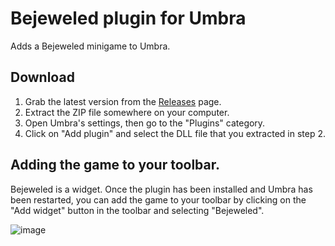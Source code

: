 # Bejeweled plugin for Umbra

Adds a Bejeweled minigame to Umbra.

## Download

1. Grab the latest version from the [Releases](https://github.com/una-xiv/Umbra.CounterSpyPlugin/releases) page.
2. Extract the ZIP file somewhere on your computer.
3. Open Umbra's settings, then go to the "Plugins" category.
4. Click on "Add plugin" and select the DLL file that you extracted in step 2.

## Adding the game to your toolbar.

Bejeweled is a widget. Once the plugin has been installed and Umbra has been restarted, you can add the game to your toolbar by clicking on the "Add widget" button in the toolbar and selecting "Bejeweled".

![image](https://github.com/user-attachments/assets/bb638506-dccc-4adf-87e0-1cf2250d4605)
